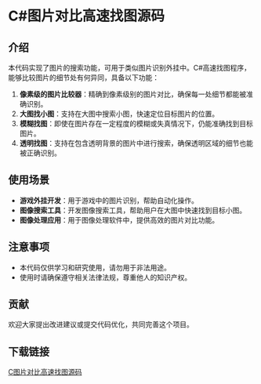 # C#图片对比高速找图源码

## 介绍
本代码实现了图片的搜索功能，可用于类似图片识别外挂中。C#高速找图程序，能够比较图片的细节处有何异同，具备以下功能：

1. **像素级的图片比较器**：精确到像素级别的图片对比，确保每一处细节都能被准确识别。
2. **大图找小图**：支持在大图中搜索小图，快速定位目标图片的位置。
3. **模糊找图**：即使在图片存在一定程度的模糊或失真情况下，仍能准确找到目标图片。
4. **透明找图**：支持在包含透明背景的图片中进行搜索，确保透明区域的细节也能被正确识别。

## 使用场景
- **游戏外挂开发**：用于游戏中的图片识别，帮助自动化操作。
- **图像搜索工具**：开发图像搜索工具，帮助用户在大图中快速找到目标小图。
- **图像处理应用**：用于图像处理软件中，提供高效的图片对比功能。

## 注意事项
- 本代码仅供学习和研究使用，请勿用于非法用途。
- 使用时请确保遵守相关法律法规，尊重他人的知识产权。

## 贡献
欢迎大家提出改进建议或提交代码优化，共同完善这个项目。

## 下载链接

[C图片对比高速找图源码](https://pan.quark.cn/s/436dcff0fb1d)